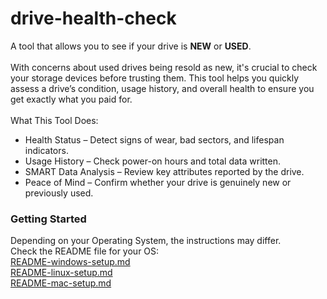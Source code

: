 # drive-health-check
A tool that allows you to see if your drive is <b>NEW</b> or <b>USED</b>.
<br/><br/>
With concerns about used drives being resold as new, it's crucial to check your storage devices before trusting them. This tool helps you quickly assess a drive’s condition, usage history, and overall health to ensure you get exactly what you paid for.
<br/><br/>
  What This Tool Does:<br/>
 - Health Status – Detect signs of wear, bad sectors, and lifespan indicators.<br/>
 - Usage History – Check power-on hours and total data written.<br/>
 - SMART Data Analysis – Review key attributes reported by the drive.<br/>
 - Peace of Mind – Confirm whether your drive is genuinely new or previously used.<br/>

<h3>Getting Started</h3>
Depending on your Operating System, the instructions may differ. <br/>
Check the README file for your OS:
<br/>
<a href="https://github.com/45Drives/drive-health-check/blob/main/README-windows-setup.md">README-windows-setup.md</a><br/>
<a href="https://github.com/45Drives/drive-health-check/blob/main/README-linux-setup.md">README-linux-setup.md</a><br/>
<a href="https://github.com/45Drives/drive-health-check/blob/main/README-mac-setup.md">README-mac-setup.md</a><br/>
